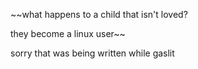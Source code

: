 ~~what happens to a child that isn't loved?

they become a linux user~~

sorry that was being written while gaslit

<!-- ![rand's GitHub stats](https://github-readme-stats.vercel.app/api?username=evesdropper&layout=compact) [![rand's Top Langs](https://github-readme-stats.vercel.app/api/top-langs/?username=evesdropper&layout=compact)](https://github.com/anuraghazra/github-readme-stats) -->
<!---
randomrevised/randomrevised is a ✨ special ✨ repository because its `README.md` (this file) appears on your GitHub profile.
You can click the Preview link to take a look at your changes.
--->

